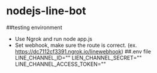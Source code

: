 # nodejs-line-bot 
##testing environment
- Use Ngrok and run node app.js
- Set webhook, make sure the route is correct. (ex. https://dc7112cf3391.ngrok.io/linewebhook)
##.env file
LINE_CHANNEL_ID=""
LIEN_CHANNEL_SECRET=""
LINE_CHANNEL_ACCESS_TOKEN=""
